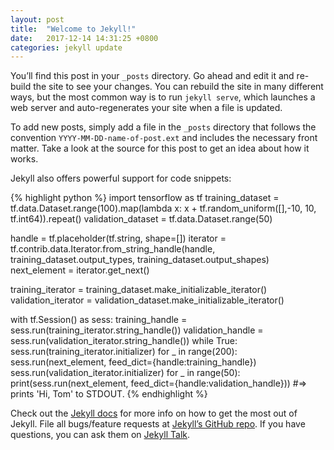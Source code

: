 ```yaml
---
layout: post
title:  "Welcome to Jekyll!"
date:   2017-12-14 14:31:25 +0800
categories: jekyll update
---
```

You’ll find this post in your `_posts` directory. Go ahead and edit it and re-build the site to see your changes. You can rebuild the site in many different ways, but the most common way is to run `jekyll serve`, which launches a web server and auto-regenerates your site when a file is updated.

To add new posts, simply add a file in the `_posts` directory that follows the convention `YYYY-MM-DD-name-of-post.ext` and includes the necessary front matter. Take a look at the source for this post to get an idea about how it works.

Jekyll also offers powerful support for code snippets:

{% highlight python %}
import tensorflow as tf
training_dataset = tf.data.Dataset.range(100).map(lambda x: x + tf.random_uniform([],-10, 10, tf.int64)).repeat()
validation_dataset = tf.data.Dataset.range(50)

handle = tf.placeholder(tf.string, shape=[])
iterator = tf.contrib.data.Iterator.from_string_handle(handle, training_dataset.output_types, training_dataset.output_shapes)
next_element = iterator.get_next()

training_iterator = training_dataset.make_initializable_iterator()
validation_iterator = validation_dataset.make_initializable_iterator()

with tf.Session() as sess:
    training_handle = sess.run(training_iterator.string_handle())
    validation_handle = sess.run(validation_iterator.string_handle())
    while True:
        sess.run(training_iterator.initializer)
        for _ in range(200):
            sess.run(next_element, feed_dict={handle:training_handle})
        sess.run(validation_iterator.initializer)
        for _ in range(50):
            print(sess.run(next_element, feed_dict={handle:validation_handle}))
#=> prints 'Hi, Tom' to STDOUT.
{% endhighlight %}

Check out the [Jekyll docs][jekyll-docs] for more info on how to get the most out of Jekyll. File all bugs/feature requests at [Jekyll’s GitHub repo][jekyll-gh]. If you have questions, you can ask them on [Jekyll Talk][jekyll-talk].

[jekyll-docs]: https://jekyllrb.com/docs/home
[jekyll-gh]:   https://github.com/jekyll/jekyll
[jekyll-talk]: https://talk.jekyllrb.com/
